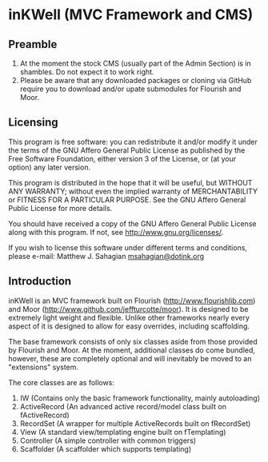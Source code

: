 # inKWell (MVC Framework and CMS)

## Preamble

1. At the moment the stock CMS (usually part of the Admin Section) is in
   shambles. Do not expect it to work right.
2. Please be aware that any downloaded packages or cloning via GitHub require
   you to download and/or upate submodules for Flourish and Moor.

## Licensing

This program is free software: you can redistribute it and/or modify it under
the terms of the GNU Affero General Public License as published by the Free
Software Foundation, either version 3 of the License, or (at your option) any
later version.

This program is distributed in the hope that it will be useful, but WITHOUT ANY
WARRANTY; without even the implied warranty of MERCHANTABILITY or FITNESS FOR A
PARTICULAR PURPOSE.  See the GNU Affero General Public License for more details.

You should have received a copy of the GNU Affero General Public License along
with this program. If not, see <http://www.gnu.org/licenses/>.

If you wish to license this software under different terms and conditions,
please e-mail: Matthew J. Sahagian <msahagian@dotink.org>

## Introduction

inKWell is an MVC framework built on Flourish (http://www.flourishlib.com) and
Moor (http://www.github.com/jeffturcotte/moor).  It is designed to be extremely
light weight and flexible.  Unlike other frameworks nearly every aspect of it
is designed to allow for easy overrides, including scaffolding.

The base framework consists of only six classes aside from those provided by
Flourish and Moor.  At the moment, additional classes do come bundled, however,
these are completely optional and will inevitably be moved to an "extensions"
system.

The core classes are as follows:

1. IW (Contains only the basic framework functionality, mainly autoloading)
2. ActiveRecord (An advanced active record/model class built on fActiveRecord)
3. RecordSet (A wrapper for multiple ActiveRecords built on fRecordSet)
4. View (A standard view/templating engine built on fTemplating)
5. Controller (A simple controller with common triggers)
6. Scaffolder (A scaffolder which supports templating)


